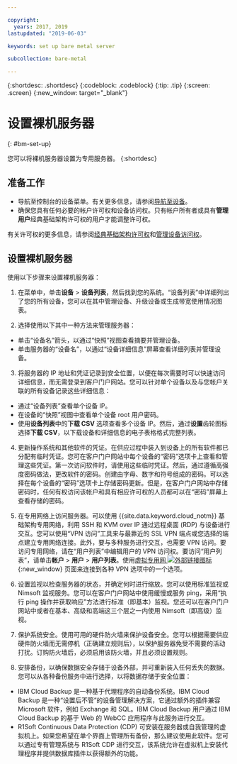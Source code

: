 ```yaml
---

copyright:
  years: 2017, 2019
lastupdated: "2019-06-03"

keywords: set up bare metal server

subcollection: bare-metal

---
```


{:shortdesc: .shortdesc}
{:codeblock: .codeblock}
{:tip: .tip}
{:screen: .screen}
{:new_window: target="_blank"}


# 设置裸机服务器
{: #bm-set-up}

您可以将裸机服务器设置为专用服务器。
{:shortdesc}

## 准备工作
* 导航至控制台的设备菜单。有关更多信息，请参阅[导航至设备](/docs/bare-metal?topic=virtual-servers-navigating-devices)。
* 确保您具有任何必要的帐户许可权和设备访问权。只有帐户所有者或具有**管理用户**经典基础架构许可权的用户才能调整许可权。

有关许可权的更多信息，请参阅[经典基础架构许可权](/docs/iam?topic=iam-infrapermission#infrapermission)和[管理设备访问权](/docs/bare-metal?topic=virtual-servers-managing-device-access)。

## 设置裸机服务器

使用以下步骤来设置裸机服务器：

1. 在菜单中，单击**设备** > **设备列表**，然后找到您的系统。“设备列表”中详细列出了您的所有设备，您可以在其中管理设备、升级设备或生成带宽使用情况图表。

2. 选择使用以下其中一种方法来管理服务器：
  * 单击“设备名”箭头，以通过“快照”视图查看摘要并管理设备。
  * 单击服务器的“设备名”，以通过“设备详细信息”屏幕查看详细列表并管理设备。

3. 将服务器的 IP 地址和凭证记录到安全位置，以便在每次需要时可以快速访问详细信息，而无需登录到客户门户网站。您可以针对单个设备以及与您帐户关联的所有设备记录这些详细信息：
  * 通过“设备列表”查看单个设备 IP。
  * 在设备的“快照”视图中查看单个设备 root 用户密码。
  * 使用**设备列表**中的**下载 CSV** 选项查看多个设备 IP。然后，通过**设置**齿轮图标选择**下载 CSV**，以下载设备和详细信息的电子表格格式完整列表。

4. 更新操作系统和其他软件的凭证。在供应过程中装入到设备上的所有软件都已分配有临时凭证。您可在客户门户网站中每个设备的“密码”选项卡上查看和管理这些凭证。第一次访问软件时，请使用这些临时凭证。然后，通过遵循高强度密码做法，更改软件的密码。创建由字母、数字和符号组成的密码。可以选择在每个设备的“密码”选项卡上存储密码更新。但是，在客户门户网站中存储密码时，任何有权访问该帐户和具有相应许可权的人员都可以在“密码”屏幕上查看存储的密码。

5. 在专用网络上访问服务器。可以使用 {{site.data.keyword.cloud_notm}} 基础架构专用网络，利用 SSH 和 KVM over IP 通过远程桌面 (RDP) 与设备进行交互。您可以使用“VPN 访问”工具来与最靠近的 SSL VPN 端点或您选择的端点建立专用网络连接。此外，要与多种服务进行交互，也需要 VPN 访问。要访问专用网络，请在“用户列表”中编辑用户的 VPN 访问权。要访问“用户列表”，请单击**帐户** > **用户** > **用户列表**。使用[虚拟专用网 ![外部链接图标](../icons/launch-glyph.svg)](https://www.softlayer.com/VPN-Access){:new_window} 页面来连接到各种 VPN 选项中的一个选项。

6. 设置监视以检查服务器的状态，并确定何时进行缩放。您可以使用标准监视或 Nimsoft 监视服务。您可以在客户门户网站中使用缓慢或服务 ping，采用“执行 ping 操作并获取响应”方法进行标准（即基本）监视。您还可以在客户门户网站中或者在基本、高级和高端这三个层之一内使用 Nimsoft（即高级）监视。

7. 保护系统安全。使用可用的硬件防火墙来保护设备安全。您可以根据需要供应硬件防火墙而无需停机（正确建立规则后），以保护服务器免受不需要的活动打扰。订购防火墙后，必须启用该防火墙，并且必须设置规则。

8. 安排备份，以确保数据安全存储于设备外部，并可重新装入任何丢失的数据。您可以从各种备份服务中进行选择，以将数据存储于安全位置：
  * IBM Cloud Backup 是一种基于代理程序的自动备份系统。IBM Cloud Backup 是一种“设置后不管”的设备管理解决方案，它通过额外的插件兼容 Microsoft 软件，例如 Exchange 和 SQL。IBM Cloud Backup 用户通过 IBM Cloud Backup 的基于 Web 的 WebCC 应用程序与此服务进行交互。
  * R1Soft Continuous Data Protection (CDP) 可安装在服务器或自我管理的虚拟机上。如果您希望在单个界面上管理所有备份，那么建议使用此软件。您可以通过专有管理系统与 R1Soft CDP 进行交互，该系统允许在虚拟机上安装代理程序并提供数据库插件以获得额外的功能。
